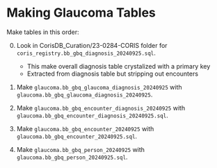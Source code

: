 # Making Glaucoma Tables
Make tables in this order:

0. Look in CorisDB_Curation/23-0284-CORIS folder for `coris_registry.bb_gbq_diagnosis_20240925.sql`.
    - This make overall diagnosis table crystalized with a primary key
    - Extracted from diagnosis table but stripping out encounters

1. Make `glaucoma.bb_gbq_glaucoma_diagnosis_20240925` with `glaucoma.bb_gbq_glaucoma_diagnosis_20240925`.
2. Make `glaucoma.bb_gbq_encounter_diagnosis_20240925` with `glaucoma.bb_gbq_encounter_diagnosis_20240925.sql`.
3. Make `glaucoma.bb_gbq_encounter_20240925` with `glaucoma.bb_gbq_encounter_20240925.sql`.
4. Make `glaucoma.bb_gbq_person_20240925` with `glaucoma.bb_gbq_person_20240925.sql`.